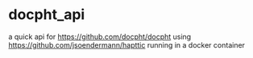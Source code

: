 # docpht_api
a quick api for https://github.com/docpht/docpht using https://github.com/jsoendermann/hapttic running in a  docker  container
